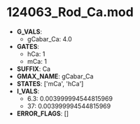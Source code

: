 # 124063_Rod_Ca.mod

- **G_VALS**:
  - gCabar_Ca: 4.0
- **GATES**:
  - hCa: 1
  - mCa: 1
- **SUFFIX**: Ca
- **GMAX_NAME**: gCabar_Ca
- **STATES**: ['mCa', 'hCa']
- **I_VALS**:
  - 6.3: 0.003999994544815969
  - 37: 0.003999994544815969
- **ERROR_FLAGS**: []
